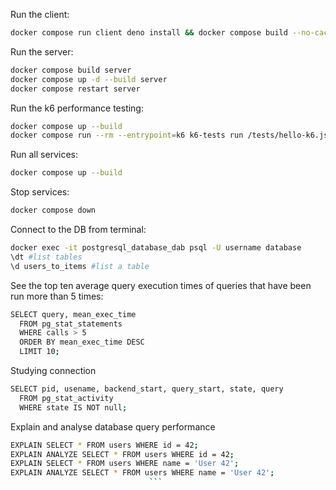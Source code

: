 Run the client:

```sh
docker compose run client deno install && docker compose build --no-cache && docker compos e up --remove-orphans
```

Run the server:

```sh
docker compose build server
docker compose up -d --build server
docker compose restart server
```

Run the k6 performance testing:

```sh
docker compose up --build
docker compose run --rm --entrypoint=k6 k6-tests run /tests/hello-k6.js
```

Run all services:

```sh
docker compose up --build
```

Stop services:

```sh
docker compose down
```

Connect to the DB from terminal:

```sh
docker exec -it postgresql_database_dab psql -U username database
\dt #list tables
\d users_to_items #list a table
```

See the top ten average query execution times of queries that have been run more than 5 times:

```sh
SELECT query, mean_exec_time
  FROM pg_stat_statements
  WHERE calls > 5
  ORDER BY mean_exec_time DESC
  LIMIT 10;
```

Studying connection

```sh
SELECT pid, usename, backend_start, query_start, state, query
  FROM pg_stat_activity
  WHERE state IS NOT null;
```

Explain and analyse database query performance

````sh
EXPLAIN SELECT * FROM users WHERE id = 42;
EXPLAIN ANALYZE SELECT * FROM users WHERE id = 42;
EXPLAIN SELECT * FROM users WHERE name = 'User 42';
EXPLAIN ANALYZE SELECT * FROM users WHERE name = 'User 42';
                               ```
````
